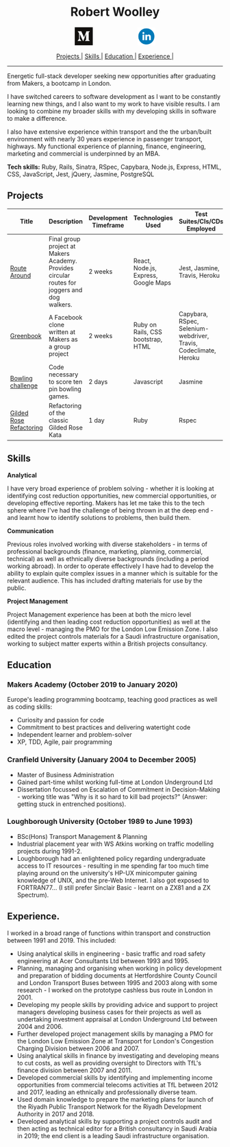 <h1 align="center">Robert Woolley</h1>
<p align="center">
<a href="https://medium.com/@robertwoolley99">
<img src="./images/Medium-App-Icon-2017.png" alt="medium" hspace="50" height="42" width="42"></a>
<a href="https://www.linkedin.com/in/robertwoolley/">
<img src="./images/linkedin_circle_color-512.png" alt="linkedin" hspace="50" height="42" width="42"></a></p>

<div align="center">

[Projects ](#projects) |
[Skills ](#skills) |
[Education ](#education) |
[Experience ](#experience) |

</div>

---------

Energetic full-stack developer seeking new opportunities after graduating from Makers, a bootcamp in London.

I have switched careers to software development as I want to be constantly learning new things, and I also want to my work to have visible results.  I am looking to combine my broader skills with my developing skills in software to make a difference.

I also have extensive experience within transport and the the urban/built environment with nearly 30 years experience in passenger transport, highways.  My functional experience of planning, finance, engineering, marketing and commercial is underpinned by an MBA.

<b>Tech skills:</b> Ruby, Rails, Sinatra, RSpec, Capybara, Node.js, Express, HTML, CSS, JavaScript, Jest, jQuery, Jasmine, PostgreSQL

## <a name="Projects"></a>Projects
| Title | Description | Development Timeframe | Technologies Used | Test Suites/CIs/CDs Employed |
|--|--|--|--|--|
|<a href="https://github.com/Fantastic-Makers-Group-2-final-Project/Route_Around">Route Around</a> | Final group project at Makers Academy. Provides circular routes for joggers and dog walkers. | 2 weeks | React, Node.js, Express, Google Maps |Jest, Jasmine, Travis,  Heroku |
|<a href="https://github.com/robertwoolley99/acebook-greenbook">Greenbook</a> | A Facebook clone written at Makers as a group project | 2 weeks | Ruby on Rails, CSS bootstrap, HTML | Capybara, RSpec, Selenium-webdriver, Travis, Codeclimate, Heroku |
  |<a href="https://github.com/robertwoolley99/bowling-challenge">Bowling challenge</a> | Code necessary to score ten pin bowling games. | 2 days | Javascript | Jasmine |
  | <a href="https://github.com/robertwoolley99/GildedRoseKata">Gilded Rose Refactoring</a> | Refactoring of the classic Gilded Rose Kata | 1 day | Ruby  | Rspec |
## <a name="Skills"></a>Skills
<b>Analytical</b>

I have very broad experience of problem solving - whether it is looking at identifying cost reduction opportunities, new commercial opportunities, or developing effective reporting.  Makers has let me take this to the tech sphere where I've had the challenge of being thrown in at the deep end - and learnt how to identify solutions to problems, then build them.

<b>Communication</b>

Previous roles involved working with diverse stakeholders - in terms of professional backgrounds (finance, marketing, planning, commercial, technical) as well as ethnically diverse backgrounds (including a period working abroad).  In order to operate effectively I have had to develop the ability to explain quite complex issues in a manner which is suitable for the relevant audience.  This has included drafting materials for use by the public.

<b>Project Management</b>

Project Management experience has been at both the micro level (identifying and then leading cost reduction opportunities) as well at the macro  level - managing the PMO for the London Low Emission Zone.  I also edited the project controls materials for a Saudi infrastructure organisation, working to subject matter experts within a British projects consultancy.

## <a name="Education"></a>Education
### Makers Academy (October 2019 to January 2020)
Europe's leading programming bootcamp, teaching good practices as well as coding skills:
* Curiosity and passion for code
* Commitment to best practices and delivering watertight code
* Independent learner and problem-solver
* XP, TDD, Agile, pair programming

### Cranfield University (January 2004 to December 2005)
* Master of Business Administration
* Gained part-time whilst working full-time at London Underground Ltd
* Dissertation focussed on Escalation of Commitment in Decision-Making - working title was "Why is it so hard to kill bad projects?" (Answer: getting stuck in entrenched positions).

### Loughborough University (October 1989 to June 1993)
* BSc(Hons) Transport Management & Planning
* Industrial placement year with WS Atkins working on traffic modelling projects during 1991-2.
* Loughborough had an enlightened policy regarding undergraduate access to IT resources - resulting in me spending far too much time playing around on the university's HP-UX minicomputer gaining knowledge of UNIX, and the pre-Web Internet.  I also got exposed to FORTRAN77... (I still prefer Sinclair Basic - learnt on a ZX81 and a ZX Spectrum).

## <a name="Experience"></a> Experience.
I worked in a broad range of functions within transport and construction between 1991 and 2019.  This included:  

* Using analytical skills in engineering - basic traffic and road safety engineering at Acer Consultants Ltd between 1993 and 1995.   
* Planning, managing and organising when working in policy development and preparation of bidding documents at Hertfordshire County Council and London Transport Buses between 1995 and 2003 along with some research - I worked on the prototype cashless bus route in London in 2001.  
* Developing my people skills by providing advice and support to project managers developing business cases for their projects as well as undertaking investment appraisal at London Underground Ltd between 2004 and 2006.   
* Further developed project management skills by managing a PMO for the London Low Emission Zone at Transport for London's Congestion Charging Division between 2006 and 2007.   
* Using analytical skills in finance by investigating and developing means to cut costs, as well as providing oversight to Directors with TfL's finance division between 2007 and 2011.   
* Developed commercial skills by identifying and implementing income opportunities from commercial telecoms activities at TfL between 2012 and 2017, leading an ethnically and professionally diverse team.
* Used domain knowledge to prepare the marketing plans for launch of the Riyadh Public Transport Network for the Riyadh Development Authority in 2017 and 2018.   
* Developed analytical skills by supporting a project controls audit and then acting as technical editor for a British consultancy in Saudi Arabia in 2019; the end client is a leading Saudi infrastructure organisation.
